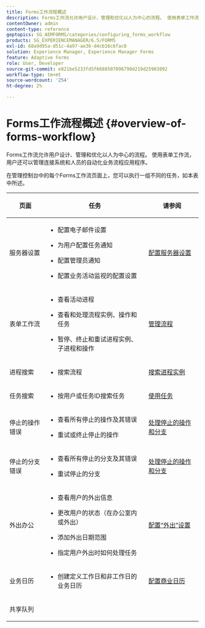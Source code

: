 ```yaml
---
title: Forms工作流程概述
description: Forms工作流允许用户设计、管理和优化以人为中心的流程。 使用表单工作流，用户还可以管理连接系统和人员的自动化业务流程应用程序。
contentOwner: admin
content-type: reference
geptopics: SG_AEMFORMS/categories/configuring_forms_workflow
products: SG_EXPERIENCEMANAGER/6.5/FORMS
exl-id: 68a9d95a-d51c-4a97-ae36-d4cb16c6fac0
solution: Experience Manager, Experience Manager Forms
feature: Adaptive Forms
role: User, Developer
source-git-commit: e821be5233fd5f6688507096790d219d25903892
workflow-type: tm+mt
source-wordcount: '254'
ht-degree: 2%

---
```


# Forms工作流程概述 {#overview-of-forms-workflow}

Forms工作流允许用户设计、管理和优化以人为中心的流程。 使用表单工作流，用户还可以管理连接系统和人员的自动化业务流程应用程序。

在管理控制台中的每个Forms工作流页面上，您可以执行一组不同的任务，如本表中所述。

<table>
 <thead>
  <tr>
   <th><p>页面</p></th>
   <th><p>任务</p></th>
   <th><p>请参阅</p></th>
  </tr>
 </thead>
 <tbody>
  <tr>
   <td><p>服务器设置</p></td>
   <td>
    <ul>
     <li><p>配置电子邮件设置</p></li>
     <li><p>为用户配置任务通知</p></li>
     <li><p>配置管理员通知</p></li>
     <li><p>配置业务活动监视的配置设置 </p></li>
    </ul></td>
   <td><p><a href="/help/forms/using/admin-help/configuring-server-settings.md#configuring-server-settings">配置服务器设置</a></p></td>
  </tr>
  <tr>
   <td><p>表单工作流</p></td>
   <td>
    <ul>
     <li><p>查看活动进程</p></li>
     <li><p>查看和处理流程实例、操作和任务</p></li>
     <li><p>暂停、终止和重试进程实例、子进程和操作</p></li>
    </ul></td>
   <td><p><a href="/help/forms/using/admin-help/processes.md#managing-processes">管理流程</a></p></td>
  </tr>
  <tr>
   <td><p>进程搜索</p></td>
   <td>
    <ul>
     <li><p>搜索流程</p></li>
    </ul></td>
   <td><p><a href="/help/forms/using/admin-help/searching-process-instances.md#searching-for-process-instances">搜索进程实例</a></p></td>
  </tr>
  <tr>
   <td><p>任务搜索</p></td>
   <td>
    <ul>
     <li><p>按用户或任务ID搜索任务</p></li>
    </ul></td>
   <td><p><a href="/help/forms/using/admin-help/tasks.md#working-with-tasks">使用任务</a></p></td>
  </tr>
  <tr>
   <td><p>停止的操作错误</p></td>
   <td>
    <ul>
     <li><p>查看所有停止的操作及其错误</p></li>
     <li><p>重试或终止停止的操作</p></li>
    </ul></td>
   <td><p><a href="/help/forms/using/admin-help/stalled-operations-branches.md#working-with-stalled-operations-and-branches">处理停止的操作和分支</a></p></td>
  </tr>
  <tr>
   <td><p>停止的分支错误</p></td>
   <td>
    <ul>
     <li><p>查看所有停止的分支及其错误</p></li>
     <li><p>重试停止的分支</p></li>
    </ul></td>
   <td><p><a href="/help/forms/using/admin-help/stalled-operations-branches.md#working-with-stalled-operations-and-branches">处理停止的操作和分支</a></p></td>
  </tr>
  <tr>
   <td><p>外出办公</p></td>
   <td>
    <ul>
     <li><p>查看用户的外出信息</p></li>
     <li><p>更改用户的状态（在办公室内或外出）</p></li>
     <li><p>添加外出日期范围 </p></li>
     <li><p>指定用户外出时如何处理任务</p></li>
    </ul></td>
   <td><p><a href="/help/forms/using/admin-help/configuring-out-office-settings.md#configuring-out-of-office-settings">配置“外出”设置</a></p></td>
  </tr>
  <tr>
   <td><p>业务日历</p></td>
   <td>
    <ul>
     <li><p>创建定义工作日和非工作日的业务日历</p></li>
    </ul></td>
   <td><p><a href="/help/forms/using/admin-help/configuring-business-calendars.md#configuring-business-calendars">配置商业日历</a></p></td>
  </tr>
  <tr>
   <td><p>共享队列</p></td>
   <td><p></p></td>
   <td><p></p></td>
  </tr>
 </tbody>
</table>
